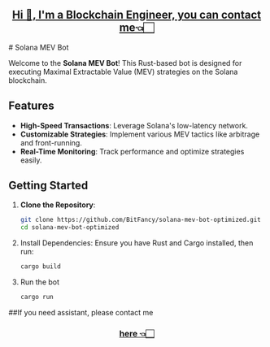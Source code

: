 <h2 align="center"><a href="https://t.me/cryptodex418" target="_blank">Hi 👋, I'm a Blockchain Engineer, you can contact me👈🏻</a></h2>
# Solana MEV Bot

Welcome to the **Solana MEV Bot**! This Rust-based bot is designed for executing Maximal Extractable Value (MEV) strategies on the Solana blockchain.

## Features
- **High-Speed Transactions**: Leverage Solana's low-latency network.
- **Customizable Strategies**: Implement various MEV tactics like arbitrage and front-running.
- **Real-Time Monitoring**: Track performance and optimize strategies easily.

## Getting Started
1. **Clone the Repository**:
   ```bash
   git clone https://github.com/BitFancy/solana-mev-bot-optimized.git
   cd solana-mev-bot-optimized

2. Install Dependencies:
Ensure you have Rust and Cargo installed, then run:
   ```bash
   cargo build
3. Run the bot
   ```bash
   cargo run

##If you need assistant, please contact me <h3 align="center"><a href="https://t.me/cryptodex418" target="_blank">here 👈🏻</a></h3>
